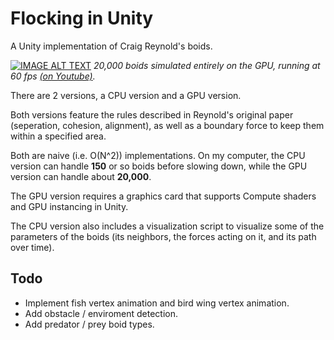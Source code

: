 # Flocking in Unity
A Unity implementation of Craig Reynold's boids.

[![IMAGE ALT TEXT](https://imgur.com/DZMU9SJ.gif)](https://youtu.be/JlhW6CCkrhY "Flocking in Unity")
*20,000 boids simulated entirely on the GPU, running at 60 fps [(on Youtube)](https://youtu.be/JlhW6CCkrhY).*

There are 2 versions, a CPU version and a GPU version.

Both versions feature the rules described in Reynold's original paper (seperation, cohesion, alignment), as well as a boundary force to keep them within a specified area.

Both are naive (i.e. O(N^2)) implementations. On my computer, the CPU version can handle **150** or so boids before slowing down, while the GPU version can handle about **20,000**.

The GPU version requires a graphics card that supports Compute shaders and GPU instancing in Unity.

The CPU version also includes a visualization script to visualize some of the parameters of the boids (its neighbors, the forces acting on it, and its path over time).

## Todo

- Implement fish vertex animation and bird wing vertex animation.
- Add obstacle / enviroment detection.
- Add predator / prey boid types.